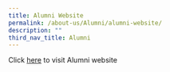 ```yaml
---
title: Alumni Website
permalink: /about-us/Alumni/alumni-website/
description: ""
third_nav_title: Alumni
---
```

Click [here](http://www.plmgsalumni.sg/?Itemid=460) to visit Alumni website